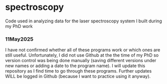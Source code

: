 # spectroscopy
Code used in analyzing data for the laser spectroscopy system I built during my PhD work

### 11May2025
I have not confirmed whether all of these programs work or which ones are still useful. Unfortunately, I did not use Github at the the time of my PhD so version control was being done manually (saving different versions under new names or adding a date to the program name). I will update this repository as I find time to go through these programs. Further updates WILL be logged in Github (because I want to practice using it anyway).
